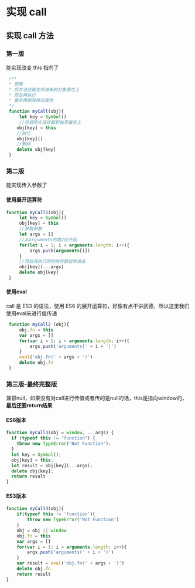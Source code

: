 # 实现 call

## 实现 call 方法

### 第一版

能实现改变 this 指向了

```javascript
 /**
 * 原理
 * 将方法挂载在传进来的对象属性上
 * 然后再执行
 * 最后再删除掉该属性
 */
 function myCall(obj){
     let key = Symbol()
     //将调用方法挂载到独享属性上
    obj[key] = this
    //执行
    obj[key]()
    //删除
    delete obj[key]
 }
```

### 第二版

能实现传入参数了

#### 使用展开运算符

```javascript
function myCall1(obj){
     let key = Symbol()
     obj[key] = this
     //获取参数
     let args = []
     //从arguments的第2位开始
     for(let i = 1; i < arguments.length; i++){
         args.push(arguments[i])
     }
     //然后再执行的时候将数组传进去
     obj[key](...args)
     delete obj[key]
 }
```

#### 使用eval

call 是 ES3 的语法，使用 ES6 的展开运算符，好像有点不讲武德，所以这里我们使用eval来进行值传递

```javascript
 function myCall2 (obj){
     obj.fn = this
     var args = []
     for(var i = 1; i < arguments.length; i++){
         args.push('arguments[' + i + ']')
     }
     eval('obj.fn(' + args + ')')
     delete obj.fn
 }
```

### 第三版-最终完整版

兼容null，如果没有对call进行传值或者传的是null的话，this是指向window的，**最后还要return结果**

#### ES6版本

```javascript
function myCall3(obj = window, ...args) {
  if (typeof this != "function") {
    throw new TypeError("Not Function");
  }
  let key = Symbol();
  obj[key] = this;
  let result = obj[key](...args);
  delete obj[key];
  return result
}
```

#### ES3版本

```javascript
function myCall4(obj){
    if(typeof this != 'function'){
        throw new TypeError('Not Function')
    }
    obj = obj || window
    obj.fn = this
    var args = []
    for(var i = 1; i < arguments.length; i++){
        args.push('arguments(' + i + ')')
    }
    var result = eval('obj.fn(' + args + ')')
    delete obj.fn
    return result
}
```



